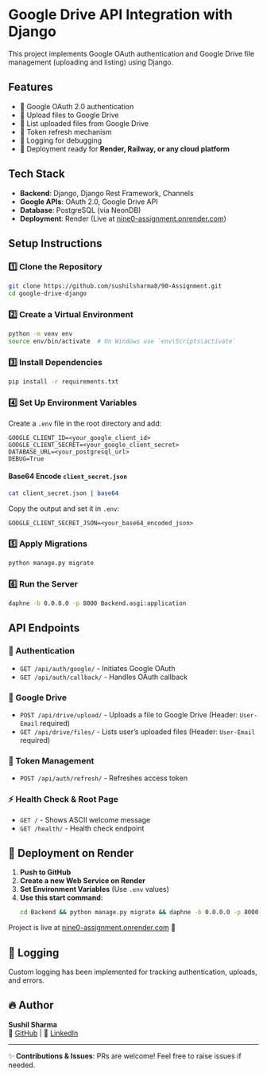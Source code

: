 # Google Drive API Integration with Django

This project implements Google OAuth authentication and Google Drive file management (uploading and listing) using Django.

## Features

- 🔐 Google OAuth 2.0 authentication
- 📂 Upload files to Google Drive
- 📜 List uploaded files from Google Drive
- 🔄 Token refresh mechanism
- 📝 Logging for debugging
- 🚀 Deployment ready for **Render, Railway, or any cloud platform**

## Tech Stack

- **Backend**: Django, Django Rest Framework, Channels
- **Google APIs**: OAuth 2.0, Google Drive API
- **Database**: PostgreSQL (via NeonDB)
- **Deployment**: Render (Live at [nine0-assignment.onrender.com](https://nine0-assignment.onrender.com))

## Setup Instructions

### 1️⃣ Clone the Repository

```bash
git clone https://github.com/sushilsharma8/90-Assignment.git
cd google-drive-django
```

### 2️⃣ Create a Virtual Environment

```bash
python -m venv env
source env/bin/activate  # On Windows use `env\Scripts\activate`
```

### 3️⃣ Install Dependencies

```bash
pip install -r requirements.txt
```

### 4️⃣ Set Up Environment Variables

Create a `.env` file in the root directory and add:

```
GOOGLE_CLIENT_ID=<your_google_client_id>
GOOGLE_CLIENT_SECRET=<your_google_client_secret>
DATABASE_URL=<your_postgresql_url>
DEBUG=True
```

#### Base64 Encode `client_secret.json`

```bash
cat client_secret.json | base64
```

Copy the output and set it in `.env`:

```
GOOGLE_CLIENT_SECRET_JSON=<your_base64_encoded_json>
```

### 5️⃣ Apply Migrations

```bash
python manage.py migrate
```

### 6️⃣ Run the Server

```bash
daphne -b 0.0.0.0 -p 8000 Backend.asgi:application
```

## API Endpoints

### 🔐 Authentication

- `GET /api/auth/google/` - Initiates Google OAuth
- `GET /api/auth/callback/` - Handles OAuth callback

### 📂 Google Drive

- `POST /api/drive/upload/` - Uploads a file to Google Drive (Header: `User-Email` required)
- `GET /api/drive/files/` - Lists user’s uploaded files (Header: `User-Email` required)

### 🔄 Token Management

- `POST /api/auth/refresh/` - Refreshes access token

### ⚡ Health Check & Root Page

- `GET /` - Shows ASCII welcome message
- `GET /health/` - Health check endpoint

## 🚀 Deployment on Render

1. **Push to GitHub**
2. **Create a new Web Service on Render**
3. **Set Environment Variables** (Use `.env` values)
4. **Use this start command**:
   ```bash
   cd Backend && python manage.py migrate && daphne -b 0.0.0.0 -p 8000 Backend.asgi:application
   ```

Project is live at [nine0-assignment.onrender.com](https://nine0-assignment.onrender.com) 🎉

## 📜 Logging

Custom logging has been implemented for tracking authentication, uploads, and errors.

## 🔥 Author

**Sushil Sharma**\
🚀 [GitHub](https://github.com/sushilsharma8) | 💼 [LinkedIn](https://linkedin.com/in/itzsushilsharma)

---

✨ **Contributions & Issues**: PRs are welcome! Feel free to raise issues if needed.

